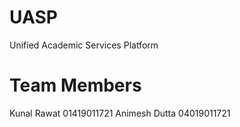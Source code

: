 # UASP
Unified Academic Services Platform

# Team Members
Kunal Rawat   01419011721
Animesh Dutta 04019011721
